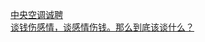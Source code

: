   
[中央空调诚聘](http://www.dianyue.me/archives/369/uo5ape65yk0zd36o/)  
[谈钱伤感情，谈感情伤钱。那么到底该谈什么？](http://www.dianyue.me/archives/764/y4zln0dl75rrwb2k/)